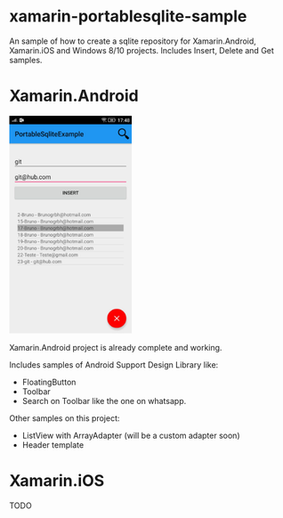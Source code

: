 # xamarin-portablesqlite-sample
An sample of how to create a sqlite repository for Xamarin.Android, Xamarin.iOS and Windows 8/10 projects.
Includes Insert, Delete and Get samples.

# Xamarin.Android

<img src="/images/android-print.jpeg?raw=true" width="220">

Xamarin.Android project is already complete and working.

Includes samples of Android Support Design Library like:
- FloatingButton 
- Toolbar 
- Search on Toolbar like the one on whatsapp.

Other samples on this project:
- ListView with ArrayAdapter (will be a custom adapter soon)
- Header template

# Xamarin.iOS
TODO
